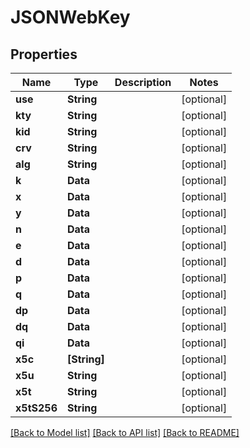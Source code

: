 # JSONWebKey

## Properties
Name | Type | Description | Notes
------------ | ------------- | ------------- | -------------
**use** | **String** |  | [optional] 
**kty** | **String** |  | [optional] 
**kid** | **String** |  | [optional] 
**crv** | **String** |  | [optional] 
**alg** | **String** |  | [optional] 
**k** | **Data** |  | [optional] 
**x** | **Data** |  | [optional] 
**y** | **Data** |  | [optional] 
**n** | **Data** |  | [optional] 
**e** | **Data** |  | [optional] 
**d** | **Data** |  | [optional] 
**p** | **Data** |  | [optional] 
**q** | **Data** |  | [optional] 
**dp** | **Data** |  | [optional] 
**dq** | **Data** |  | [optional] 
**qi** | **Data** |  | [optional] 
**x5c** | **[String]** |  | [optional] 
**x5u** | **String** |  | [optional] 
**x5t** | **String** |  | [optional] 
**x5tS256** | **String** |  | [optional] 

[[Back to Model list]](../README.md#documentation-for-models) [[Back to API list]](../README.md#documentation-for-api-endpoints) [[Back to README]](../README.md)


